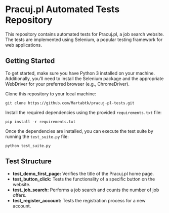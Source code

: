 <h1>Pracuj.pl Automated Tests Repository</h1>
<p>
    This repository contains automated tests for Pracuj.pl, a job search website. The tests are implemented using Selenium, a popular testing framework for web applications.
</p>

<h2>Getting Started</h2>
<p>
    To get started, make sure you have Python 3 installed on your machine. Additionally, you'll need to install the Selenium package and the appropriate WebDriver for your preferred browser (e.g., ChromeDriver).
</p>
<p>
    Clone this repository to your local machine:
</p>
<pre><code>git clone https://github.com/Martabtk/pracuj-pl-tests.git</code></pre>
<p>
    Install the required dependencies using the provided <code>requirements.txt</code> file:
</p>
<pre><code>pip install -r requirements.txt</code></pre>
<p>
    Once the dependencies are installed, you can execute the test suite by running the <code>test_suite.py</code> file:
</p>
<pre><code>python test_suite.py</code></pre>

<h2>Test Structure</h2>
<ul>
  <li><strong>test_demo_first_page:</strong> Verifies the title of the Pracuj.pl home page.</li>
  <li><strong>test_button_click:</strong> Tests the functionality of a specific button on the website.</li>
  <li><strong>test_job_search:</strong> Performs a job search and counts the number of job offers.</li>
  <li><strong>test_register_account:</strong> Tests the registration process for a new account.</li>
</ul>




